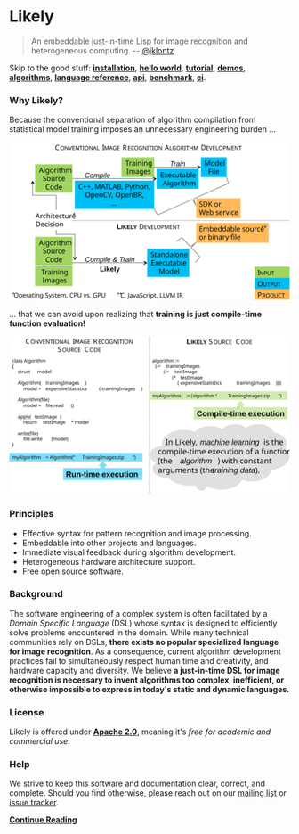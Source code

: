 Likely
======
> An embeddable just-in-time Lisp for image recognition and heterogeneous computing.
> -- [@jklontz](https://github.com/jklontz)

Skip to the good stuff: **[installation](?href=README.md)**,
                        **[hello world](?href=share/likely/hello_world/README.md)**,
                        **[tutorial](?href=tutorial)**,
                        **[demos](?href=demos)**,
                        **[algorithms](?href=algorithms)**,
                        **[language reference](https://s3.amazonaws.com/liblikely/latex/standard.pdf)**,
                        **[api](https://s3.amazonaws.com/liblikely/doxygen/index.html)**,
                        **[benchmark](?href=benchmark)**,
                        **[ci](http://ci.liblikely.org/waterfall)**.

### Why Likely?
Because the conventional separation of algorithm compilation from statistical model training imposes an unnecessary engineering burden ...

<img src="/share/likely/CompilerFramework.svg" width="768">

... that we can avoid upon realizing that **training is just compile-time function evaluation!**

<img src="/share/likely/CodeModel.svg" width="768">

### Principles
 - Effective syntax for pattern recognition and image processing.
 - Embeddable into other projects and languages.
 - Immediate visual feedback during algorithm development.
 - Heterogeneous hardware architecture support.
 - Free open source software.

### Background
The software engineering of a complex system is often facilitated by a _Domain Specific Language_ (DSL) whose syntax is designed to efficiently solve problems encountered in the domain.
While many technical communities rely on DSLs, **there exists no popular specialized language for image recognition**.
As a consequence, current algorithm development practices fail to simultaneously respect human time and creativity, and hardware capacity and diversity.
We believe **a just-in-time DSL for image recognition is necessary to invent algorithms too complex, inefficient, or otherwise impossible to express in today's static and dynamic languages.**

### License
Likely is offered under **[Apache 2.0](LICENSE.txt)**, meaning it's *free for academic and commercial use*.

### Help
We strive to keep this software and documentation clear, correct, and complete. Should you find otherwise, please reach out on our [mailing list](https://groups.google.com/forum/#!forum/likely-dev) or [issue tracker](https://github.com/biometrics/likely/issues).

**[Continue Reading](https://s3.amazonaws.com/liblikely/latex/standard.pdf)**
